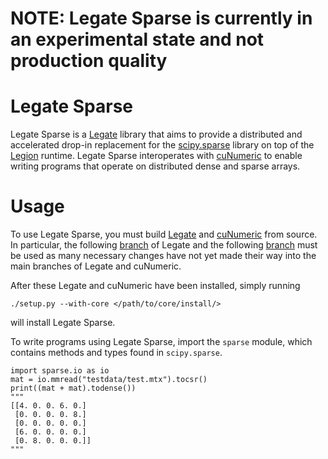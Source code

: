 NOTE: Legate Sparse is currently in an experimental state and not production quality
====================================================================================

# Legate Sparse

Legate Sparse is a [Legate](https://github.com/nv-legate/legate.core) library
that aims to provide a distributed and accelerated drop-in replacement for the
[scipy.sparse](https://docs.scipy.org/doc/scipy/reference/sparse.html) library
on top of the [Legion](https://legion.stanford.edu) runtime. Legate Sparse
interoperates with [cuNumeric](https://github.com/nv-legate/cunumeric) to
enable writing programs that operate on distributed dense and sparse arrays.

# Usage

To use Legate Sparse, you must build
[Legate](https://github.com/nv-legate/legate.core) and
[cuNumeric](https://github.com/nv-legate/cunumeric) from source.  In
particular, the following
[branch](https://github.com/rohany/legate.core/tree/legate-sparse) of Legate
and the following
[branch](https://github.com/rohany/cunumeric/tree/legate-sparse) must be used
as many necessary changes have not yet made their way into the main branches
of Legate and cuNumeric.

After these Legate and cuNumeric have been installed, simply running
```
./setup.py --with-core </path/to/core/install/>
```
will install Legate Sparse.

To write programs using Legate Sparse, import the `sparse` module, which
contains methods and types found in `scipy.sparse`.
```[python]
import sparse.io as io
mat = io.mmread("testdata/test.mtx").tocsr()
print((mat + mat).todense())
"""
[[4. 0. 0. 6. 0.]
 [0. 0. 0. 0. 8.]
 [0. 0. 0. 0. 0.]
 [6. 0. 0. 0. 0.]
 [0. 8. 0. 0. 0.]]
"""
```
